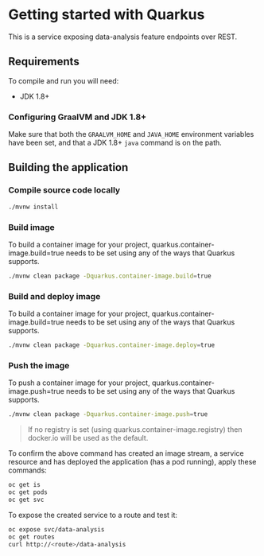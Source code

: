 # Getting started with Quarkus

This is a service exposing data-analysis feature endpoints over REST.

## Requirements

To compile and run you will need:

- JDK 1.8+

### Configuring GraalVM and JDK 1.8+

Make sure that both the `GRAALVM_HOME` and `JAVA_HOME` environment variables have
been set, and that a JDK 1.8+ `java` command is on the path.

## Building the application

### Compile source code locally

```sh
./mvnw install
```

### Build image

To build a container image for your project, quarkus.container-image.build=true needs to be set using any of the ways 
that Quarkus supports.
```sh
./mvnw clean package -Dquarkus.container-image.build=true
```

### Build and deploy image

To build a container image for your project, quarkus.container-image.build=true needs to be set using any of the ways 
that Quarkus supports.
```sh
./mvnw clean package -Dquarkus.container-image.deploy=true
```

### Push the image

To push a container image for your project, quarkus.container-image.push=true needs to be set using any of the ways 
that Quarkus supports.
```sh 
./mvnw clean package -Dquarkus.container-image.push=true
```
> If no registry is set (using quarkus.container-image.registry) then docker.io will be used as the default.

To confirm the above command has created an image stream, a service resource and has deployed the application 
(has a pod running), apply these commands:
```sh
oc get is
oc get pods
oc get svc
```

To expose the created service to a route and test it:
```sh 
oc expose svc/data-analysis
oc get routes
curl http://<route>/data-analysis
```


